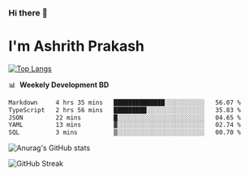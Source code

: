 ### Hi there 👋
# I'm Ashrith Prakash

[![Top Langs](https://github-readme-stats.vercel.app/api/top-langs/?username=xxcheckmatexx&count_private=true&include_all_commits=true&show_icons=true&line_height=20&title_color=FFFFFF&icon_color=FFFFFF&text_color=FFFFFF&bg_color=0D1117&langs_count=8)](https://github.com/anuraghazra/github-readme-stats)

📊 &nbsp;**Weekely Development BD**

<!--START_SECTION:waka-->

```txt
Markdown     4 hrs 35 mins   ██████████████░░░░░░░░░░░   56.07 %
TypeScript   2 hrs 56 mins   █████████░░░░░░░░░░░░░░░░   35.83 %
JSON         22 mins         █░░░░░░░░░░░░░░░░░░░░░░░░   04.65 %
YAML         13 mins         ▓░░░░░░░░░░░░░░░░░░░░░░░░   02.74 %
SQL          3 mins          ▒░░░░░░░░░░░░░░░░░░░░░░░░   00.70 %
```

<!--END_SECTION:waka-->

![Anurag's GitHub stats](https://github-readme-stats.vercel.app/api?username=xxcheckmatexx&count_private=true&show_icons=true&theme=merko)  

![GitHub Streak](http://github-readme-streak-stats.herokuapp.com?user=xxcheckmatexx&theme=merko&hide_border=true&date_format=M%20j%5B%2C%20Y%5D&fire=DD0E0B)
<br/>
